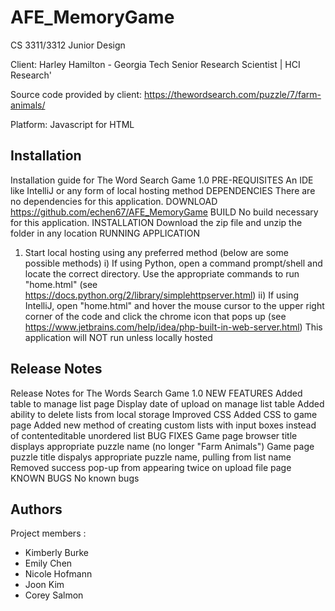 # AFE_MemoryGame
CS 3311/3312 Junior Design

Client: Harley Hamilton - Georgia Tech Senior Research Scientist | HCI Research'

Source code provided by client:
https://thewordsearch.com/puzzle/7/farm-animals/

Platform: Javascript for HTML

## Installation
Installation guide for The Word Search Game 1.0
PRE-REQUISITES
  An IDE like IntelliJ or any form of local hosting method
DEPENDENCIES
  There are no dependencies for this application.
DOWNLOAD
  https://github.com/echen67/AFE_MemoryGame
BUILD
  No build necessary for this application.
INSTALLATION
  Download the zip file and unzip the folder in any location
RUNNING APPLICATION
  1. Start local hosting using any preferred method (below are some possible methods)
    i) If using Python, open a command prompt/shell and locate the correct directory. Use the appropriate commands to run "home.html" (see https://docs.python.org/2/library/simplehttpserver.html)
    ii) If using IntelliJ, open "home.html" and hover the mouse cursor to the upper right corner of the code and click the chrome icon that pops up (see https://www.jetbrains.com/help/idea/php-built-in-web-server.html)
  This application will NOT run unless locally hosted

## Release Notes
Release Notes for The Words Search Game 1.0
NEW FEATURES
  Added table to manage list page
  Display date of upload on manage list table
  Added ability to delete lists from local storage
  Improved CSS
  Added CSS to game page
  Added new method of creating custom lists with input boxes instead of contenteditable unordered list
BUG FIXES
  Game page browser title displays appropriate puzzle name (no longer "Farm Animals")
  Game page puzzle title dispalys appropriate puzzle name, pulling from list name
  Removed success pop-up from appearing twice on upload file page
KNOWN BUGS
  No known bugs
## Authors
Project members : 
* Kimberly Burke
* Emily Chen
* Nicole Hofmann
* Joon Kim
* Corey Salmon
